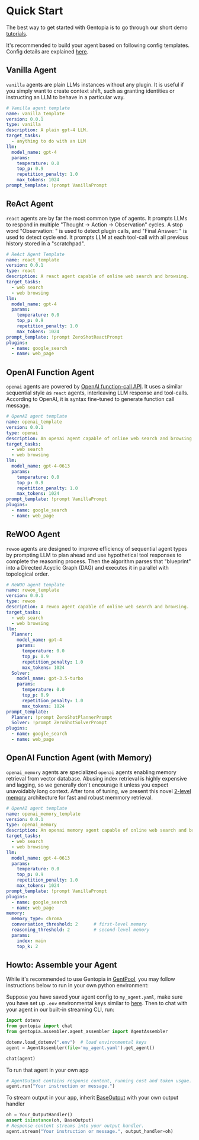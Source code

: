 # Quick Start
The best way to get started with Gentopia is to go through our short demo [tutorials](https://www.youtube.com/playlist?list=PLZ2Bx-k4vH2dyvW9md5SHx4GBQOGoIJWr).

It's recommended to build your agent based on following config templates. Config details are explained [here](agent_components.md).

## Vanilla Agent
`vanilla` agents are plain LLMs instances without any plugin. 
It is useful if you simply want to create context shift, such as granting identities or instructing an LLM to behave in a particular way.

```yaml
# Vanilla agent template
name: vanilla_template
version: 0.0.1
type: vanilla
description: A plain gpt-4 LLM.
target_tasks:
  - anything to do with an LLM 
llm:
  model_name: gpt-4
  params:
    temperature: 0.0
    top_p: 0.9
    repetition_penalty: 1.0
    max_tokens: 1024
prompt_template: !prompt VanillaPrompt

```

## ReAct Agent
`react` agents are by far the most common type of agents. It prompts LLMs to respond in multiple "Thought -> Action -> Observation" cycles.
A stop word "Observation: " is used to detect plugin calls, and "Final Answer: " is used to detect cycle end.
It prompts LLM at each tool-call with all previous history stored in a "scratchpad". 

```yaml
# ReAct Agent Template
name: react_template
version: 0.0.1
type: react
description: A react agent capable of online web search and browsing.
target_tasks:
  - web search
  - web browsing
llm:
  model_name: gpt-4
  params:
    temperature: 0.0
    top_p: 0.9
    repetition_penalty: 1.0
    max_tokens: 1024
prompt_template: !prompt ZeroShotReactPrompt
plugins:
  - name: google_search
  - name: web_page
```

## OpenAI Function Agent
`openai` agents are powered by [OpenAI function-call API](https://openai.com/blog/function-calling-and-other-api-updates).
It uses a similar sequential style as `react` agents, interleaving LLM response and tool-calls. 
According to OpenAI, it is syntax fine-tuned to generate function call message.

```yaml
# OpenAI agent template
name: openai_template
version: 0.0.1
type: openai
description: An openai agent capable of online web search and browsing.
target_tasks:
  - web search
  - web browsing
llm:
  model_name: gpt-4-0613
  params:
    temperature: 0.0
    top_p: 0.9
    repetition_penalty: 1.0
    max_tokens: 1024
prompt_template: !prompt VanillaPrompt
plugins:
  - name: google_search
  - name: web_page
```

## ReWOO Agent
`rewoo` agents are designed to improve efficiency of sequential agent types by prompting LLM to plan ahead and use hypothetical
tool responses to complete the reasoning process. Then the algorithm parses that "blueprint" into a Directed Acyclic Graph (DAG)
and executes it in parallel with topological order.

```yaml
# ReWOO agent template
name: rewoo_template
version: 0.0.1
type: rewoo
description: A rewoo agent capable of online web search and browsing.
target_tasks:
  - web search
  - web browsing
llm:
  Planner:
    model_name: gpt-4
    params:
      temperature: 0.0
      top_p: 0.9
      repetition_penalty: 1.0
      max_tokens: 1024
  Solver:
    model_name: gpt-3.5-turbo
    params:
      temperature: 0.0
      top_p: 0.9
      repetition_penalty: 1.0
      max_tokens: 1024
prompt_template:
  Planner: !prompt ZeroShotPlannerPrompt
  Solver: !prompt ZeroShotSolverPrompt
plugins:
  - name: google_search
  - name: web_page
```

## OpenAI Function Agent (with Memory)
`openai_memory` agents are specialized `openai` agents enabling memory retrieval from vector database.
Abusing index retrieval is highly expensive and lagging, so we generally don't encourage it unless you expect unavoidably long context. 
After tons of tuning, we present this novel [2-level memory]() architecture for fast and robust memmory retrieval.

```yaml
# OpenAI agent template
name: openai_memory_template
version: 0.0.1
type: openai_memory
description: An openai memory agent capable of online web search and browsing in unlimited context length.
target_tasks:
  - web search
  - web browsing
llm:
  model_name: gpt-4-0613
  params:
    temperature: 0.0
    top_p: 0.9
    repetition_penalty: 1.0
    max_tokens: 1024
prompt_template: !prompt VanillaPrompt
plugins:
  - name: google_search
  - name: web_page
memory:
  memory_type: chroma
  conversation_threshold: 2      # first-level memory
  reasoning_threshold: 2         # second-level memory
  params:
    index: main
    top_k: 2
```

## Howto: Assemble your Agent
While it's recommended to use Gentopia in [GentPool](gentpool.md), you may follow instructions below to run in your own python environment:

Suppose you have saved your agent config to `my_agent.yaml`, make sure you have set up `.env` environmental keys similar to [here](installation.md#install-gentpool). Then to chat with your agent in our built-in streaming CLI, run:

```python
import dotenv
from gentopia import chat
from gentopia.assembler.agent_assembler import AgentAssembler

dotenv.load_dotenv(".env")  # load environmental keys
agent = AgentAssembler(file='my_agent.yaml').get_agent()

chat(agent) 
```
To run that agent in your own app
```python
# AgentOutput contains response content, running cost and token usgae.
agent.run("Your instruction or message.")
```
To stream output in your app, inherit [BaseOutput](https://github.com/Gentopia-AI/Gentopia/blob/c26370cf8c9642d2ec101c2d827b56341058b482/gentopia/output/base_output.py#L12)
with your own output handler
```python
oh = Your_OutputHandler()
assert isinstance(oh, BaseOutput)
# Response content streams into your output handler.
agent.stream("Your instruction or message.", output_handler=oh)
```


